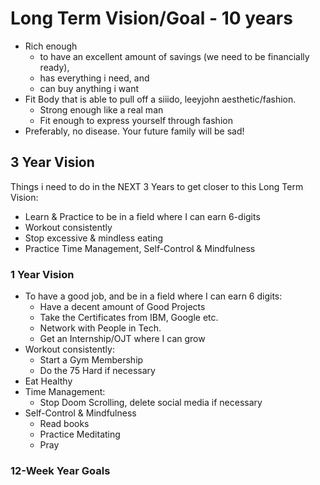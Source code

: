 # Long Term Vision/Goal - 10 years
- Rich enough 
	- to have an excellent amount of savings (we need to be financially ready), 
	- has everything i need, and 
	- can buy anything i want
- Fit Body that is able to pull off a siiido, leeyjohn aesthetic/fashion.
	- Strong enough like a real man
	- Fit enough to express yourself through fashion
- Preferably, no disease. Your future family will be sad!


## 3 Year Vision
Things i need to do in the NEXT 3 Years to get closer to this Long Term Vision:
- Learn & Practice to be in a field where I can earn 6-digits
- Workout consistently
- Stop excessive & mindless eating
- Practice Time Management, Self-Control & Mindfulness


### 1 Year Vision
- To have a good job, and be in a field where I can earn 6 digits:
	- Have a decent amount of Good Projects
	- Take the Certificates from IBM, Google etc.
	- Network with People in Tech.
	- Get an Internship/OJT where I can grow
- Workout consistently:
	- Start a Gym Membership
	- Do the 75 Hard if necessary
- Eat Healthy
- Time Management:
	- Stop Doom Scrolling, delete social media if necessary
- Self-Control & Mindfulness
	- Read books
	- Practice Meditating
	- Pray

### 12-Week Year Goals
